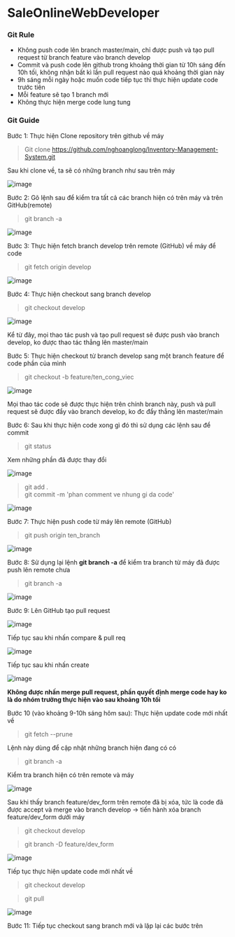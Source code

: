 # SaleOnlineWebDeveloper
### Git Rule
+ Không push code lên branch master/main, chỉ được push và tạo pull request từ branch feature vào branch develop
+ Commit và push code lên github trong khoảng thời gian từ 10h sáng đến 10h tối, không nhận bất kì lần pull request nào quá khoảng thời gian này
+ 9h sáng mỗi ngày hoặc muốn code tiếp tục thì thực hiện update code trước tiên
+ Mỗi feature sẽ tạo 1 branch mới
+ Không thực hiện merge code lung tung

### Git Guide
Bước 1: Thực hiện Clone repository trên github về máy
> Git clone https://github.com/nghoanglong/Inventory-Management-System.git

Sau khi clone về, ta sẽ có những branch như sau trên máy

![image](https://user-images.githubusercontent.com/43443323/112078100-5ca8bf80-8bb0-11eb-916e-4a7fdeb5862a.png)

Bước 2: Gõ lệnh sau để kiểm tra tất cả các branch hiện có trên máy và trên GitHub(remote)

> git branch -a

![image](https://user-images.githubusercontent.com/43443323/112078214-95489900-8bb0-11eb-84d0-5caf8d2e392e.png)

Bước 3: Thực hiện fetch branch develop trên remote (GitHub) về máy để code

> git fetch origin develop

![image](https://user-images.githubusercontent.com/43443323/112078383-e8bae700-8bb0-11eb-9d6c-8ae05d24b252.png)

Bước 4: Thực hiện checkout sang branch develop

> git checkout develop

![image](https://user-images.githubusercontent.com/43443323/112078507-23bd1a80-8bb1-11eb-9586-e781e2ef1f86.png)

Kể từ đây, mọi thao tác push và tạo pull request sẽ được push vào branch develop, ko được thao tác thẳng lên master/main

Bước 5: Thực hiện checkout từ branch develop sang một branch feature để code phần của mình

> git checkout -b feature/ten_cong_viec

![image](https://user-images.githubusercontent.com/43443323/112078741-86aeb180-8bb1-11eb-948a-89ae7bb22940.png)

Mọi thao tác code sẽ được thực hiện trên chính branch này, push và pull request sẽ được đẩy vào branch develop, ko đc đẩy thẳng lên master/main

Bước 6: Sau khi thực hiện code xong gì đó thì sử dụng các lệnh sau để commit
> git status

Xem những phần đã được thay đổi

![image](https://user-images.githubusercontent.com/43443323/112079204-51ef2a00-8bb2-11eb-9a0e-1925fe8385a6.png)

> git add .  
> git commit -m 'phan comment ve nhung gi da code'

![image](https://user-images.githubusercontent.com/43443323/112079284-7a772400-8bb2-11eb-8f04-c0c1ce00d3f5.png)

Bước 7: Thực hiện push code từ máy lên remote (GitHub)

> git push origin ten_branch

![image](https://user-images.githubusercontent.com/43443323/112079418-b3af9400-8bb2-11eb-9cb4-1a2ca3cdf308.png)

Bước 8: Sử dụng lại lệnh **git branch -a** để kiểm tra branch từ máy đã được push lên remote chưa

> git branch -a

![image](https://user-images.githubusercontent.com/43443323/112079579-038e5b00-8bb3-11eb-8f64-c3f5acf2cf45.png)

Bước 9: Lên GitHub tạo pull request

![image](https://user-images.githubusercontent.com/43443323/112079678-2d478200-8bb3-11eb-8c81-9893f1378c88.png)

Tiếp tục sau khi nhấn compare & pull req

![image](https://user-images.githubusercontent.com/43443323/112079894-8adbce80-8bb3-11eb-9549-4022fea5afba.png)

Tiếp tục sau khi nhấn create

![image](https://user-images.githubusercontent.com/43443323/112079975-b3fc5f00-8bb3-11eb-84e9-5ec359dc01fe.png)

**Không được nhấn merge pull request, phần quyết định merge code hay ko là do nhóm trưởng thực hiện vào sau khoảng 10h tối**

Bước 10 (vào khoảng 9-10h sáng hôm sau): Thực hiện update code mới nhất về

> git fetch --prune

Lệnh này dùng để cập nhật những branch hiện đang có có

> git branch -a

Kiểm tra branch hiện có trên remote và máy

![image](https://user-images.githubusercontent.com/43443323/112080286-469cfe00-8bb4-11eb-8211-3f32c6825a54.png)

Sau khi thấy branch feature/dev_form trên remote đã bị xóa, tức là code đã được accept và merge vào branch develop -> tiến hành xóa branch feature/dev_form dưới máy

> git checkout develop 

> git branch -D feature/dev_form

![image](https://user-images.githubusercontent.com/43443323/112080672-fe321000-8bb4-11eb-9815-e8f729ae9a16.png)

Tiếp tục thực hiện update code mới nhất về

> git checkout develop

> git pull

![image](https://user-images.githubusercontent.com/43443323/112080837-3cc7ca80-8bb5-11eb-879f-012c437173f0.png)

Bước 11: Tiếp tục checkout sang branch mới và lặp lại các bước trên
